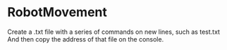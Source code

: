 # RobotMovement
Create a .txt file with a series of commands on new lines, such as test.txt
And then copy the address of that file on the console.